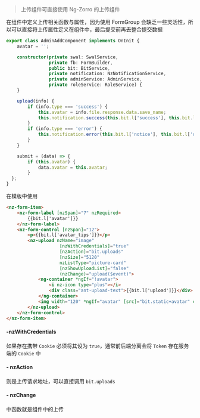 > 上传组件可直接使用 Ng-Zorro 的上传组件

在组件中定义上传相关函数与属性，因为使用 FormGroup 会缺乏一些灵活性，所以可以直接将上传属性定义在组件中，最后提交前再去整合提交数据

```typescript
export class AdminAddComponent implements OnInit {
    avatar = '';

    constructor(private swal: SwalService,
                private fb: FormBuilder,
                public bit: BitService,
                private notification: NzNotificationService,
                private adminService: AdminService,
                private roleService: RoleService) {
    }

    upload(info) {
        if (info.type === 'success') {
            this.avatar = info.file.response.data.save_name;
            this.notification.success(this.bit.l['success'], this.bit.l['upload_success']);
        }
        if (info.type === 'error') {
            this.notification.error(this.bit.l['notice'], this.bit.l['upload_error']);
        }
    }

    submit = (data) => {
        if (this.avatar) {
            data.avatar = this.avatar;
        }
  };
}
```

在模版中使用

```html
<nz-form-item>
    <nz-form-label [nzSpan]="7" nzRequired>
        {{bit.l['avatar']}}
    </nz-form-label>
    <nz-form-control [nzSpan]="12">
        <p>{{bit.l['avatar_tips']}}</p>
        <nz-upload nzName="image"
                    [nzWithCredentials]="true"
                    [nzAction]="bit.uploads"
                    [nzSize]="5120"
                    nzListType="picture-card"
                    [nzShowUploadList]="false"
                    (nzChange)="upload($event)">
            <ng-container *ngIf="!avatar">
                <i nz-icon type="plus"></i>
                <div class="ant-upload-text">{{bit.l['upload']}}</div>
            </ng-container>
            <img width="120" *ngIf="avatar" [src]="bit.static+avatar" class="avatar">
        </nz-upload>
    </nz-form-control>
</nz-form-item>
```

#### -nzWithCredentials

如果存在携带 `Cookie` 必须将其设为 `true`，通常前后端分离会将 `Token` 存在服务端的 `Cookie` 中

#### - nzAction

则是上传请求地址，可以直接调用 `bit.uploads`

#### - nzChange

中函数就是组件中的上传